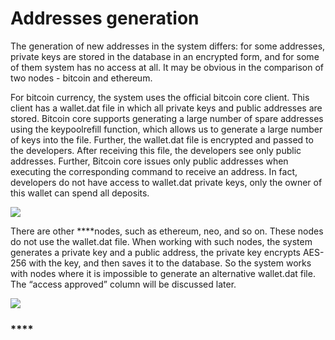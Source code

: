 # Addresses generation

The generation of new addresses in the system differs: for some addresses, private keys are stored in the database in an encrypted form, and for some of them system has no access at all. It may be obvious in the comparison of two nodes - bitcoin and ethereum.

For bitcoin currency, the system uses the official bitcoin core client. This client has a wallet.dat file in which all private keys and public addresses are stored. Bitcoin core supports generating a large number of spare addresses using the keypoolrefill function, which allows us to generate a large number of keys into the file. Further, the wallet.dat file is encrypted and passed to the developers. After receiving this file, the developers see only public addresses. Further, Bitcoin core issues only public addresses when executing the corresponding command to receive an address. In fact, developers do not have access to wallet.dat private keys, only the owner of this wallet can spend all deposits.

![](https://lh5.googleusercontent.com/UMEgxXl4g4KMJE-B3WySP0vB9X1ySgrkVb9f2l7nsy6lZ1FI7s_1AV-XKc51rJT6AAHKMrsv76yyFui7EkjrVF0ifc-pnudB-EfDGB1qJ_Wxgk7P-nnLFgoWeVRgIWM1ktI450cK)

There are other ****nodes, such as ethereum, neo, and so on. These nodes do not use the wallet.dat file. When working with such nodes, the system generates a private key and a public address, the private key encrypts AES-256 with the key, and then saves it to the database. So the system works with nodes where it is impossible to generate an alternative wallet.dat file. The “access approved” column will be discussed later.

![](https://lh5.googleusercontent.com/HB8BvrMcJTePuaNPeYXK2nP7xU-seL_WIha8DsNmkgkRqm-ZUjv3Dd4JSucBJ2D0L-bhWrTJHjfIo6w9b-rLS9Xy-TZh6K7c3NVJJ5c6dTw3fp648hCXVDWeOQqIy4V-kCXlGfX8)

### \*\*\*\*


